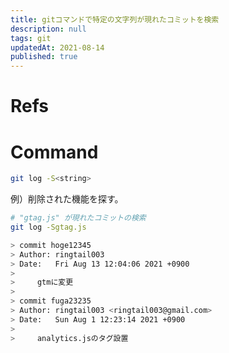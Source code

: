 ```yaml
---
title: gitコマンドで特定の文字列が現れたコミットを検索
description: null
tags: git
updatedAt: 2021-08-14
published: true
---
```


# Refs

# Command

```sh
git log -S<string>
```

例）削除された機能を探す。

```sh
# "gtag.js" が現れたコミットの検索
git log -Sgtag.js

> commit hoge12345
> Author: ringtail003
> Date:   Fri Aug 13 12:04:06 2021 +0900
> 
>     gtmに変更
> 
> commit fuga23235
> Author: ringtail003 <ringtail003@gmail.com>
> Date:   Sun Aug 1 12:23:14 2021 +0900
> 
>     analytics.jsのタグ設置
```
